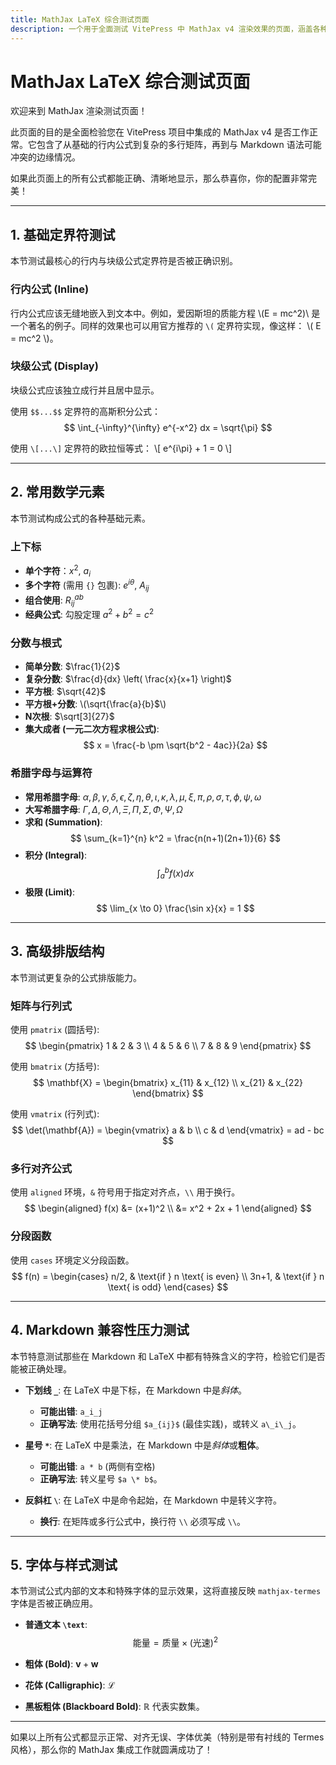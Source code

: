 ```yaml
---
title: MathJax LaTeX 综合测试页面
description: 一个用于全面测试 VitePress 中 MathJax v4 渲染效果的页面，涵盖各种公式和边缘情况。
---
```


# MathJax LaTeX 综合测试页面

欢迎来到 MathJax 渲染测试页面！

此页面的目的是全面检验您在 VitePress 项目中集成的 MathJax v4 是否工作正常。它包含了从基础的行内公式到复杂的多行矩阵，再到与 Markdown 语法可能冲突的边缘情况。

如果此页面上的所有公式都能正确、清晰地显示，那么恭喜你，你的配置非常完美！

---

## 1. 基础定界符测试

本节测试最核心的行内与块级公式定界符是否被正确识别。

### 行内公式 (Inline)

行内公式应该无缝地嵌入到文本中。例如，爱因斯坦的质能方程 \\(E = mc^2)\\ 是一个著名的例子。同样的效果也可以用官方推荐的 `\(` 定界符实现，像这样： \\( E = mc^2 \\)。

### 块级公式 (Display)

块级公式应该独立成行并且居中显示。

使用 `$$...$$` 定界符的高斯积分公式：
$$
\int_{-\infty}^{\infty} e^{-x^2} dx = \sqrt{\pi}
$$

使用 `\[...\]` 定界符的欧拉恒等式：
\\[
e^{i\pi} + 1 = 0
\\]

---

## 2. 常用数学元素

本节测试构成公式的各种基础元素。

### 上下标

- **单个字符**：$x^2$, $a_i$
- **多个字符** (需用 `{}` 包裹): $e^{i\theta}$, $A_{ij}$
- **组合使用**: $R_{ij}^{ab}$
- **经典公式**: 勾股定理 $a^2 + b^2 = c^2$

### 分数与根式

- **简单分数**: $\frac{1}{2}$
- **复杂分数**: $\frac{d}{dx} \left( \frac{x}{x+1} \right)$
- **平方根**: $\sqrt{42}$
-  **平方根+分数**: \\(\sqrt{\frac{a}{b}$\\)
- **N次根**: $\sqrt[3]{27}$
- **集大成者 (一元二次方程求根公式)**:
  $$
  x = \frac{-b \pm \sqrt{b^2 - 4ac}}{2a}
  $$

### 希腊字母与运算符

- **常用希腊字母**: $\alpha, \beta, \gamma, \delta, \epsilon, \zeta, \eta, \theta, \iota, \kappa, \lambda, \mu, \xi, \pi, \rho, \sigma, \tau, \phi, \psi, \omega$
- **大写希腊字母**: $\Gamma, \Delta, \Theta, \Lambda, \Xi, \Pi, \Sigma, \Phi, \Psi, \Omega$
- **求和 (Summation)**:
  $$
  \sum_{k=1}^{n} k^2 = \frac{n(n+1)(2n+1)}{6}
  $$
- **积分 (Integral)**:
  $$
  \int_a^b f(x) dx
  $$
- **极限 (Limit)**:
  $$
  \lim_{x \to 0} \frac{\sin x}{x} = 1
  $$

---

## 3. 高级排版结构

本节测试更复杂的公式排版能力。

### 矩阵与行列式

使用 `pmatrix` (圆括号):
$$
\begin{pmatrix}
1 & 2 & 3 \\
4 & 5 & 6 \\
7 & 8 & 9
\end{pmatrix}
$$

使用 `bmatrix` (方括号):
$$
\mathbf{X} = \begin{bmatrix}
x_{11} & x_{12} \\
x_{21} & x_{22}
\end{bmatrix}
$$

使用 `vmatrix` (行列式):
$$
\det(\mathbf{A}) = \begin{vmatrix}
a & b \\
c & d
\end{vmatrix} = ad - bc
$$

### 多行对齐公式

使用 `aligned` 环境，`&` 符号用于指定对齐点，`\\` 用于换行。
$$
\begin{aligned}
f(x) &= (x+1)^2 \\
     &= x^2 + 2x + 1
\end{aligned}
$$

### 分段函数

使用 `cases` 环境定义分段函数。
$$
f(n) = \begin{cases}
n/2,      & \text{if } n \text{ is even} \\
3n+1,     & \text{if } n \text{ is odd}
\end{cases}
$$

---

## 4. Markdown 兼容性压力测试

本节特意测试那些在 Markdown 和 LaTeX 中都有特殊含义的字符，检验它们是否能被正确处理。

- **下划线 `_`**: 在 LaTeX 中是下标，在 Markdown 中是*斜体*。
  - **可能出错**: `a_i_j`
  - **正确写法**: 使用花括号分组 `$a_{ij}$` (最佳实践)，或转义 `a\_i\_j`。

- **星号 `*`**: 在 LaTeX 中是乘法，在 Markdown 中是*斜体*或**粗体**。
  - **可能出错**: `a * b` (两侧有空格)
  - **正确写法**: 转义星号 `$a \* b$`。

- **反斜杠 `\`**: 在 LaTeX 中是命令起始，在 Markdown 中是转义字符。
  - **换行**: 在矩阵或多行公式中，换行符 `\\` 必须写成 `\\`。

---

## 5. 字体与样式测试

本节测试公式内部的文本和特殊字体的显示效果，这将直接反映 `mathjax-termes` 字体是否被正确应用。

- **普通文本 `\text`**:
  $$
  \text{能量} = \text{质量} \times (\text{光速})^2
  $$

- **粗体 (Bold)**: $\mathbf{v} + \mathbf{w}$
- **花体 (Calligraphic)**: $\mathcal{L}$
- **黑板粗体 (Blackboard Bold)**: $\mathbb{R}$ 代表实数集。

---

如果以上所有公式都显示正常、对齐无误、字体优美（特别是带有衬线的 Termes 风格），那么你的 MathJax 集成工作就圆满成功了！